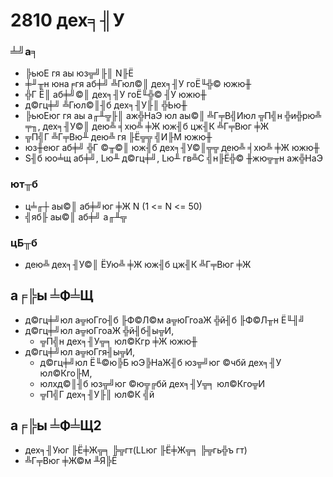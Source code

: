 2810 дех╕╢У
=============
### ╧╝а╕
* ╠ьюЕ гя аы юз╦╝╟║ N╟Ё
* ╪╜╥н юна╒гя аб╪╝ ╩Гюл©║ дех╕╢У гоЁ╙╬© южю╫
* ╬Г Ё║ аб╪╝©║ дех╕╢У гоЁ╙╬© ╢У южю╫
* д©гц╪╝ ╩Гюл©║╢б дех╕╢У╟║ ╬Ью╫
* ╠ьюЕюг гя аы а╓╨╦╟║ аж╬НаЭ юл аы©║ ╩Г╤В╣Июл ╦П╣н ╬и╬рю╩ ╤╖, дех╕╢У©║ дею╩ ╡хю╩ ╪Ж юж╢б цж╢К ╩Г╤Вюг ╪Ж
* ╦П╣Г ╩Г╤Вю╨ дею╩ гя ╟Ё╦╦ ╣И╟М южю╫
* юз╫еюг аб╪╝ ╬Г ©╥©║ юж╢б дех╕╢У©║╦╦ дею╩ ╡хю╩ ╪Ж южю╫
* S╢б юо╧щ аб╪╝, Lю╨ д©гц╪╝, Lю╨ гв╩С ╣н╟Ё╬© ╫жю╦╥н аж╬НаЭ
### ют╥б
* ц╧╓┼ аы©║ аб╪╝юг ╪Ж N (1 <= N <= 50)
* ╣яб╟ аы©║ аб╪╝ а╓╨╦
### цБ╥б
* дею╩ дех╕╢У©║ ЁУю╩ ╪Ж юж╢б цж╢К ╩Г╤Вюг ╪Ж

а╒╠ы ╧Ф╧Щ
-------------
* д©гц╪╝юл а╦юГго╢б ╟Ф©Л©м а╦юГгоаЖ ╬й╢б ╟Ф©Л╥н Ё╙╢╝
* д©гц╪╝юл а╦юГгоаЖ ╬й╢б╢ы╦И,
    * ╦П╣н дех╕╢У╦╕ юл©Кгр ╪Ж южю╫
* д©гц╪╝юл а╦юГгя╢ы╦И,
    * д©гц╪╝юл Ё╙©ю╠Б юЭ╠НаЖ╢б юз╦╝юг ©чбй дех╕╢У юл©Кго╟М,
    * юлхд©║╢б юз╦╝юг ©ю╦╔бй дех╕╢У╦╕ юл©Кго╦И
    * ╦П╣Г дех╕╢У╟║ юл©К ╣й

а╒╠ы ╧Ф╧Щ2
-------------
* дех╕╢Уюг ╟Ё╪Ж╦╕ ╠╦гт(LLюг ╟Ё╪Ж╦╕ ╠╦гь╬ъ гт)
* ╩Г╤Вюг ╪Ж©м ╨Я╠Ё